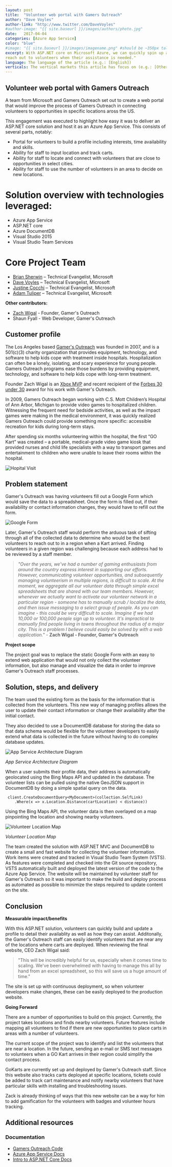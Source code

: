 ```yaml
---
layout: post
title:  "Volunteer web portal with Gamers Outreach"
author: "Dave Voyles"
author-link: "http://www.twitter.com/DaveVoyles"
#author-image: "{{ site.baseurl }}/images/authors/photo.jpg"
date:   2017-04-04
categories: [Azure App Service]
color: "blue"
#image: "{{ site.baseurl }}/images/imagename.png" #should be ~350px tall
excerpt: With ASP.NET core on Microsoft Azure, we can quickly spin up a website and backend for charity volunteers to create a profile, and the charity to easily
reach out to volunteers when their assistance is needed."
language: The language of the article (e.g.: [English])
verticals: The vertical markets this article has focus on (e.g.: [Other])
---
```


## Volunteer web portal with Gamers Outreach ##

A team from Microsoft and Gamers Outreach set out to create a web portal that would improve the process of Gamers Outreach in connecting volunteers to opportunities in specific locations aross the US.  

This engagement was executed to highlight how easy it was to deliver an ASP.NET core solution and host it as an Azure App Service. This consists of several parts, notably:

- Portal for volunteers to build a profile including interests, time availability and skills.
- Ability for staff to input location and track carts.
- Ability for staff to locate and connect with volunteers that are close to opportunities in select cities.
- Ability for staff to use the number of volunteers in an area to decide on new locations.

# Solution overview with technologies leveraged:
- Azure App Service
- ASP.NET core
- Azure DocumentDB
- Visual Studio 2015
- Visual Studio Team Services

# Core Project Team

- [Brian Sherwin](http://www.twitter.com/Bsherwin) – Technical Evangelist, Microsoft
- [Dave Voyles](http://www.twitter.com/DaveVoyles) – Technical Evangelist, Microsoft
- [Justine Cocchi](http://www.twitter.com/justinecocchi) – Technical Evangelist, Microsoft
- [Adam Tuliper](http://www.twitter.com/AdamTuliper) – Technical Evangelist, Microsoft

**Other contributors:**

- [Zach Wigal](http://wwww.twitter.com/ZachWigal) - Founder, Gamer's Outreach
- Shaun Fyall - Web Developer, Gamer's Outreach

## Customer profile ##

The Los Angeles based [Gamer's Outreach](http://www.gamersoutreach.com) was founded in 2007, and is a 501(c)(3) charity organization that provides equipment, technology, and software to help kids cope with treatment inside hospitals. Hospitalization can often be a lonely, isolating, and scary experience for young people. Gamers Outreach programs ease those burdens by providing equipment, technology, and software to help kids cope with long-term treatment.

Founder Zach Wigal is an [Xbox MVP](https://mvp.xbox.com/home) and recent recipient of the [Forbes 30 under 30](https://www.forbes.com/profile/zach-wigal/) award for his work with Gamer's Outreach.

In 2009, Gamers Outreach began working with C.S. Mott Children’s Hospital of Ann Arbor, Michigan to provide video games to hospitalized children. Witnessing the frequent need for bedside activities, as well as the impact games were making in the medical environment, it was quickly realized Gamers Outreach could provide something more specific: accessible recreation for kids during long-term stays.

After spending six months volunteering within the hospital, the first “GO Kart” was created – a portable, medical-grade video game kiosk that provided nurses and child life specialists with a way to transport games and entertainment to children who were unable to leave their rooms within the hospital.

![Hopital Visit](/images/gamersoutreach/go-hospital-visit.jpg)
 
## Problem statement ##

Gamer's Outreach was having volunteers fill out a Google Form which would save the data to a spreadsheet. Once the form is filled out, if their availability or contact information changes, they would have to refill out the form.

![Google Form](/images/gamersoutreach/go-volunteer-googleform.png)

Later, Gamer's Outreach staff would perform the arduous task of sifting through all of the collected data to determine who would be the best volunteers to reach out to in a region when a Kart arrived. Finding volunteers in a given region was challenging because each address had to be reviewed by a staff member.

>	*"Over the years, we've had a number of gaming enthusiasts from around the country express interest in supporting our efforts. However, communicating volunteer opportunities, and subsequently managing volunteerism in multiple regions, is difficult to scale. At the moment, we aggregate all our volunteer data through simple excel spreadsheets that are shared with our team members. However, whenever we actually want to activate our volunteer network in a particular region - someone has to manually scrub / localize the data, and then issue messaging to a select group of people. As you can imagine - this could be very difficult to scale. Imagine if we had 10,000 or 100,000 people sign up to volunteer. It's impractical to manually find people living in towns throughout the radius of a major city. This is a problem I believe could easily be solved by with a web application."*  - **Zach Wigal - Founder, Gamer's Outreach**

**Project scope**

The project goal was to replace the static Google Form with an easy to extend web application that would not only collect the volunteer information, but also manage and visualize the data in order to improve Gamer's Outreach staff processes.

## Solution, steps, and delivery ##
The team used the existing form as the basis for the information that is collected from the volunteers. This new way of managing profiles allows the user to update their contact information or change their availability after the initial contact. 

They also decided to use a DocumentDB database for storing the data so that data schema would be flexible for the volunteer developers to easily extend what data is collected in the future without having to do complex database updates.

![App Service Architecture Diagram](/images/gamersoutreach/go-webapp-arch.png)

*App Service Architecture Diagram*

When a user submits their profile data, their address is automatically geolocated using the Bing Maps API and updated in the database. The volunteer lists can be pulled using the native GeoJSON support in DocumentDB by doing a simple spatial query on the data.
```
 client.CreateDocumentQuery<MyDocument>(collection.SelfLink)
    .Where(x => x.Location.Distance(cartLocation) < distance))
```

Using the Bing Maps API, the volunteer data is then overlayed on a map pinpointing the location and showing nearby volunteers.

![Volunteer Location Map](/images/gamersoutreach/location-map.png)

*Volunteer Location Map*

The team created the solution with ASP.NET MVC and DocumentDB to create a small and fast website for collecting the volunteer information. Work items were created and tracked in Visual Studio Team System (VSTS). As features were completed and checked into the Git source repository, VSTS automatically built and deployed the latest version of the code to the Azure App Service. The website will be maintained by volunteer staff for Gamer's Outreach so it was important to make the build and deploy process as automated as possible to minimize the steps required to update content on the site. 

## Conclusion ##

**Measurable impact/benefits**

With this ASP.NET solution, volunteers can quickly build and update a profile to detail their availablity as well as how they can assist. Additonally, the Gamer's Outreach staff can easily identify volunteers that are near any of the locations where carts are deployed. When reviewing the final website, CEO Zach Wigal said:

>"This will be incredibly helpful for us, especially when it comes time to scaling. We've been overwhelmed with having to manage this all by hand from an excel spreadsheet, so this will save us a huge amount of time."

The site is set up with continuous deployment, so when volunteer developers make changes, these can be easily deployed to the production website.

**Going Forward**

There are a number of opportunities to build on this project. Currently, the project takes locations and finds nearby volunteers. Future features include mapping all volunteers to find if there are new opportunities to place carts in areas with a number of volunteers.

The current scope of the project was to identify and list the volunteers that are near a location. In the future, sending an e-mail or SMS text messages to volunteers when a GO Kart arrives in their region could simplify the contact process.

GoKarts are currently set up and deployed by Gamer's Outreach staff. Since this website also tracks carts deployed at specific locations, tickets could be added to track cart maintenance and notify nearby volunteers that have particular skills with installing and troubleshooting issues.

Zack is already thinking of ways that this new website can be a way for him to add gamification for the volunteers with badges and volunteer hours tracking.


## Additional resources ##


### Documentation ###
- [Gamers Outreach Code](http://github.com/...)
- [Azure App Service Docs](https://docs.microsoft.com/en-us/azure/app-service/)
- [Intro to ASP.NET Core Docs](https://docs.microsoft.com/en-us/aspnet/core/)